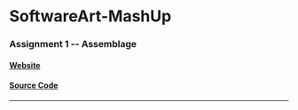 # SoftwareArt-MashUp
### Assignment 1 -- Assemblage
#### [Website](https://daniaezz.github.io/SoftwareArt-MashUp/)
#### [Source Code](https://colab.research.google.com/drive/1EmQIgFCO1bzn7_m6aMpgYdkqJF9tx9vi?usp=sharing)
---

